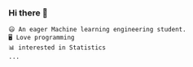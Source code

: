 ### Hi there 👋

```
😃 An eager Machine learning engineering student.
🖥️ Love programming
📊 interested in Statistics
...

```

